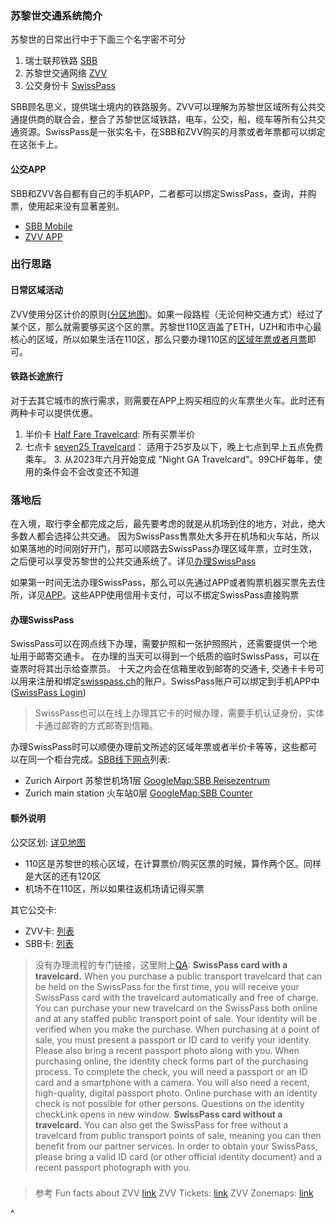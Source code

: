 ### 苏黎世交通系统简介

苏黎世的日常出行中于下面三个名字密不可分
1. 瑞士联邦铁路 [SBB](https://www.sbb.ch/en)
2. 苏黎世交通网络 [ZVV](https://www.zvv.ch/zvv/en/home.html)
3. 公交身份卡 [SwissPass](https://www.swisspass.ch/info/welcome)

SBB顾名思义，提供瑞士境内的铁路服务。ZVV可以理解为苏黎世区域所有公共交通提供商的联合会，整合了苏黎世区域铁路，电车，公交，船，缆车等所有公共交通资源。SwissPass是一张实名卡，在SBB和ZVV购买的月票或者年票都可以绑定在这张卡上。

#### 公交APP
SBB和ZVV各自都有自己的手机APP，二者都可以绑定SwissPass，查询，并购票，使用起来没有显著差别。
- [SBB Mobile](https://www.sbb.ch/de/fahrplan/mobile-fahrplaene/sbb-mobile.html)
- [ZVV APP](https://www.zvv.ch/zvv/de/service/apps/zvv-app.html)

### 出行思路

#### 日常区域活动 

ZVV使用分区计价的原则([分区地图](https://www.zvv.ch/zvv/en/travelcards-and-tickets/zones/zone-maps.html))。如果一段路程（无论何种交通方式）经过了某个区，那么就需要够买这个区的票。苏黎世110区涵盖了ETH，UZH和市中心最核心的区域，所以如果生活在110区，那么只要办理110区的[区域年票或者月票](https://www.zvv.ch/zvv/en/travelcards-and-tickets/travelcards/networkpass.html)即可。

#### 铁路长途旅行

对于去其它城市的旅行需求，则需要在APP上购买相应的火车票坐火车。此时还有两种卡可以提供优惠。
1. 半价卡 [Half Fare Travelcard](https://www.sbb.ch/en/travelcards-and-tickets/railpasses/half-fare-travelcard.html): 所有买票半价
2. 七点卡 [seven25 Travelcard](https://www.sbb.ch/en/travelcards-and-tickets/railpasses/seven25-travelcard.html)： 适用于25岁及以下，晚上七点到早上五点免费乘车。
    3.     从2023年六月开始变成 "Night GA Travelcard"。99CHF每年，使用的条件会不会改变还不知道

### 落地后

在入境，取行李全都完成之后，最先要考虑的就是从机场到住的地方，对此，绝大多数人都会选择公共交通。
因为SwissPass售票处大多开在机场和火车站，所以如果落地的时间刚好开门，那可以顺路去SwissPass办理区域年票，立时生效，之后便可以享受苏黎世的公共交通系统了。详见[办理SwissPass](#办理SwissPass)

如果第一时间无法办理SwissPass，那么可以先通过APP或者购票机器买票先去住所，详见[APP](#公交APP)。这些APP使用信用卡支付，可以不绑定SwissPass直接购票

#### 办理SwissPass

SwissPass可以在网点线下办理，需要护照和一张护照照片，还需要提供一个地址用于邮寄交通卡。
在办理的当天可以得到一个纸质的临时SwissPass，可以在查票时将其出示给查票员。
十天之内会在信箱里收到邮寄的交通卡, 交通卡卡号可以用来注册和绑定[swisspass.ch](https://www.swisspass.ch/register)的账户。SwissPass账户可以绑定到手机APP中([SwissPass Login](https://www.sbb.ch/en/travelcards-and-tickets/swisspass/swisspass-account.html))

> SwissPass也可以在线上办理其它卡的时候办理，需要手机认证身份，实体卡通过邮寄的方式邮寄到信箱。

办理SwissPass时可以顺便办理前文所述的区域年票或者半价卡等等，这些都可以在同一个柜台完成。[SBB线下网点](https://www.sbb.ch/en/station-services/at-the-station/services-at-the-station/gift-ideas/mondaine/points-of-sale.html)列表:
- Zurich Airport 苏黎世机场1层 [GoogleMap:SBB Reisezentrum](https://goo.gl/maps/v1efYctGYJcWsb3P9)
- Zurich main station 火车站0层 [GoogleMap:SBB Counter](https://goo.gl/maps/JTy8Kee2fbZ5SigC9)

#### 额外说明

公交区划: [详见地图](https://www.zvv.ch/zvv/en/travelcards-and-tickets/zones/zone-maps.html)
- 110区是苏黎世的核心区域，在计算票价/购买区票的时候，算作两个区。同样是大区的还有120区
- 机场不在110区，所以如果往返机场请记得买票

其它公交卡:
- ZVV卡: [列表](https://www.zvv.ch/zvv/en/travelcards-and-tickets/travelcards.html)
- SBB卡: [列表](https://www.sbb.ch/en/travelcards-and-tickets/railpasses.html)

>没有办理流程的专门链接，这里附上[QA](https://www.sbb.ch/en/help-and-contact/produkte-services/swisspass.html#anchor3): 
**SwissPass card with a travelcard.**
When you purchase a public transport travelcard that can be held on the SwissPass for the first time, you will receive your SwissPass card with the travelcard automatically and free of charge. You can purchase your new travelcard on the SwissPass both online and at any staffed public transport point of sale. 
Your identity will be verified when you make the purchase. When purchasing at a point of sale, you must present a passport or ID card to verify your identity. Please also bring a recent passport photo along with you.
When purchasing online, the identity check forms part of the purchasing process. To complete the check, you will need a passport or an ID card and a smartphone with a camera. You will also need a recent, high-quality, digital passport photo.
Online purchase with an identity check is not possible for other persons.
Questions on the identity checkLink opens in new window.
**SwissPass card without a travelcard.**
You can also get the SwissPass for free without a travelcard from public transport points of sale, meaning you can then benefit from our partner services. In order to obtain your SwissPass, please bring a valid ID card (or other official identity document) and a recent passport photograph with you.

### 

> 参考
> Fun facts about ZVV [link](https://secrets.zvv.ch/)
> ZVV Tickets: [link](https://www.zvv.ch/zvv/en/travelcards-and-tickets/tickets.html)
> ZVV Zonemaps: [link](https://www.zvv.ch/zvv/en/travelcards-and-tickets/zones/zone-maps.html)

^
